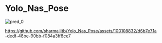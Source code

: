 # Yolo_Nas_Pose
![pred_0](https://github.com/sharmaiiitb/Yolo_Nas_Pose/assets/100108832/76b9544c-f228-4bf4-b8db-1a89d170aa6d)


https://github.com/sharmaiiitb/Yolo_Nas_Pose/assets/100108832/d6b7e71a-dedf-48be-90bb-f084a3ff8ce7

